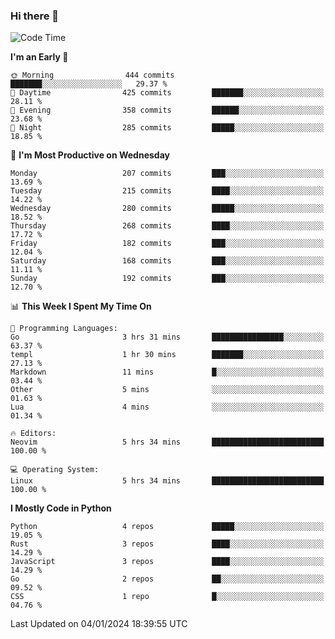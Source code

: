 ### Hi there 👋
<!--START_SECTION:waka-->
![Code Time](http://img.shields.io/badge/Code%20Time-214%20hrs%2055%20mins-blue)

**I'm an Early 🐤** 

```text
🌞 Morning                444 commits         ███████░░░░░░░░░░░░░░░░░░   29.37 % 
🌆 Daytime                425 commits         ███████░░░░░░░░░░░░░░░░░░   28.11 % 
🌃 Evening                358 commits         ██████░░░░░░░░░░░░░░░░░░░   23.68 % 
🌙 Night                  285 commits         █████░░░░░░░░░░░░░░░░░░░░   18.85 % 
```
📅 **I'm Most Productive on Wednesday** 

```text
Monday                   207 commits         ███░░░░░░░░░░░░░░░░░░░░░░   13.69 % 
Tuesday                  215 commits         ████░░░░░░░░░░░░░░░░░░░░░   14.22 % 
Wednesday                280 commits         █████░░░░░░░░░░░░░░░░░░░░   18.52 % 
Thursday                 268 commits         ████░░░░░░░░░░░░░░░░░░░░░   17.72 % 
Friday                   182 commits         ███░░░░░░░░░░░░░░░░░░░░░░   12.04 % 
Saturday                 168 commits         ███░░░░░░░░░░░░░░░░░░░░░░   11.11 % 
Sunday                   192 commits         ███░░░░░░░░░░░░░░░░░░░░░░   12.70 % 
```


📊 **This Week I Spent My Time On** 

```text
💬 Programming Languages: 
Go                       3 hrs 31 mins       ████████████████░░░░░░░░░   63.37 % 
templ                    1 hr 30 mins        ███████░░░░░░░░░░░░░░░░░░   27.13 % 
Markdown                 11 mins             █░░░░░░░░░░░░░░░░░░░░░░░░   03.44 % 
Other                    5 mins              ░░░░░░░░░░░░░░░░░░░░░░░░░   01.63 % 
Lua                      4 mins              ░░░░░░░░░░░░░░░░░░░░░░░░░   01.34 % 

🔥 Editors: 
Neovim                   5 hrs 34 mins       █████████████████████████   100.00 % 

💻 Operating System: 
Linux                    5 hrs 34 mins       █████████████████████████   100.00 % 
```

**I Mostly Code in Python** 

```text
Python                   4 repos             █████░░░░░░░░░░░░░░░░░░░░   19.05 % 
Rust                     3 repos             ████░░░░░░░░░░░░░░░░░░░░░   14.29 % 
JavaScript               3 repos             ████░░░░░░░░░░░░░░░░░░░░░   14.29 % 
Go                       2 repos             ██░░░░░░░░░░░░░░░░░░░░░░░   09.52 % 
CSS                      1 repo              █░░░░░░░░░░░░░░░░░░░░░░░░   04.76 % 
```




 Last Updated on 04/01/2024 18:39:55 UTC
<!--END_SECTION:waka-->

<!--
**YoganshSharma/YoganshSharma** is a ✨ _special_ ✨ repository because its `README.md` (this file) appears on your GitHub profile.

Here are some ideas to get you started:

- 🔭 I’m currently working on ...
- 🌱 I’m currently learning ...
- 👯 I’m looking to collaborate on ...
- 🤔 I’m looking for help with ...
- 💬 Ask me about ...
- 📫 How to reach me: ...
- 😄 Pronouns: ...
- ⚡ Fun fact: ...
-->

